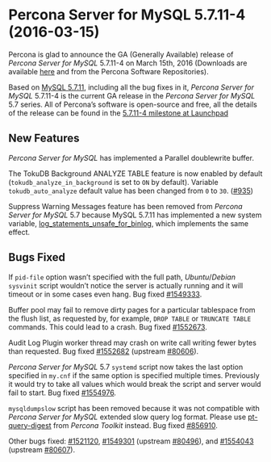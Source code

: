 # Percona Server for MySQL 5.7.11-4 (2016-03-15)

Percona is glad to announce the GA (Generally Available) release of *Percona Server for MySQL* 5.7.11-4 on March 15th, 2016 (Downloads are available [here](http://www.percona.com/downloads/Percona-Server-5.7/Percona-Server-5.7.11-4/)
and from the Percona Software Repositories).

Based on [MySQL 5.7.11](http://dev.mysql.com/doc/relnotes/mysql/5.7/en/news-5-7-11.html), including
all the bug fixes in it, *Percona Server for MySQL* 5.7.11-4 is the current GA release in
the *Percona Server for MySQL* 5.7 series. All of Percona’s software is open-source and
free, all the details of the release can be found in the [5.7.11-4 milestone at
Launchpad](https://launchpad.net/percona-server/+milestone/5.7.11-4)

## New Features

*Percona Server for MySQL* has implemented a Parallel doublewrite buffer.

The TokuDB Background ANALYZE TABLE feature is now enabled by default
(`tokudb_analyze_in_background` is set to `ON` by default).
Variable `tokudb_auto_analyze` default value has been changed from
`0` to `30`. ([#935](https://tokutek.atlassian.net/browse/DB-935))

Suppress Warning Messages feature has been removed from *Percona Server for MySQL* 5.7
because MySQL 5.7.11 has implemented a new system variable,
[log_statements_unsafe_for_binlog](https://dev.mysql.com/doc/refman/5.7/en/replication-options-binary-log.html#sysvar_log_statements_unsafe_for_binlog),
which implements the same effect.

## Bugs Fixed

If `pid-file` option wasn’t specified with the full path, *Ubuntu*/*Debian*
`sysvinit` script wouldn’t notice the server is actually running and it will
timeout or in some cases even hang. Bug fixed [#1549333](https://bugs.launchpad.net/percona-server/+bug/1549333).

Buffer pool may fail to remove dirty pages for a particular tablespace from
the flush list, as requested by, for example, `DROP TABLE` or `TRUNCATE
TABLE` commands. This could lead to a crash. Bug fixed [#1552673](https://bugs.launchpad.net/percona-server/+bug/1552673).

Audit Log Plugin worker thread may crash on write call writing fewer
bytes than requested. Bug fixed [#1552682](https://bugs.launchpad.net/percona-server/+bug/1552682) (upstream [#80606](http://bugs.mysql.com/bug.php?id=80606)).

*Percona Server for MySQL* 5.7 `systemd` script now takes the last option specified in
`my.cnf` if the same option is specified multiple times. Previously it
would try to take all values which would break the script and server would
fail to start. Bug fixed [#1554976](https://bugs.launchpad.net/percona-server/+bug/1554976).

`mysqldumpslow` script has been removed because it was not compatible with
*Percona Server for MySQL* extended slow query log format. Please use [pt-query-digest](https://www.percona.com/doc/percona-toolkit/2.2/pt-query-digest.html) from
*Percona Toolkit* instead. Bug fixed [#856910](https://bugs.launchpad.net/percona-server/+bug/856910).

Other bugs fixed: [#1521120](https://bugs.launchpad.net/percona-server/+bug/1521120), [#1549301](https://bugs.launchpad.net/percona-server/+bug/1549301) (upstream [#80496](http://bugs.mysql.com/bug.php?id=80496)),
and [#1554043](https://bugs.launchpad.net/percona-server/+bug/1554043) (upstream [#80607](http://bugs.mysql.com/bug.php?id=80607)).
